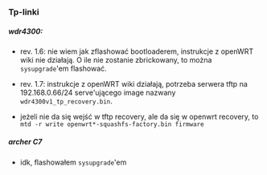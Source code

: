 ### Tp-linki

##### wdr4300:
 - rev. 1.6: nie wiem jak zflashować bootloaderem, instrukcje z openWRT wiki nie działają.
   O ile nie zostanie zbrickowany, to można ``sysupgrade``'em flashować.

 - rev. 1.7: instrukcje z openWRT wiki działają, potrzeba serwera tftp na 192.168.0.66/24
   serve'ującego image nazwany ``wdr4300v1_tp_recovery.bin``. 

 - jeżeli nie da się wejść w tftp recovery, ale da się w openwrt recovery, to
   `mtd -r write openwrt*-squashfs-factory.bin firmware`

##### archer C7
 - idk, flashowałem ``sysupgrade``'em
